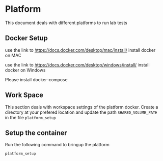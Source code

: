 # Platform
This document deals with different platforms to run lab tests 

## Docker Setup

use the link to https://docs.docker.com/desktop/mac/install/ install docker on MAC

use the link to https://docs.docker.com/desktop/windows/install/ install docker on Windows 

Please install docker-compose 

## Work Space
This section deals with workspace settings of the platform docker. 
Create a directory at your prefered location and update the path `SHARED_VOLUME_PATH` in the file `platform_setup`

## Setup the container 

Run the following command to bringup the platform

`platform_setup`



